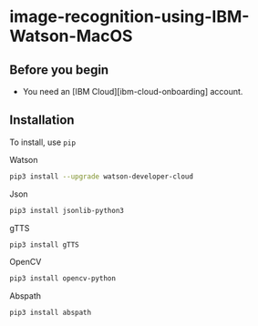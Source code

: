 # image-recognition-using-IBM-Watson-MacOS

## Before you begin
* You need an [IBM Cloud][ibm-cloud-onboarding] account.

## Installation
To install, use `pip`

Watson
```bash
pip3 install --upgrade watson-developer-cloud
```
Json
```bash
pip3 install jsonlib-python3
```
gTTS
```bash
pip3 install gTTS
```
OpenCV
```bash
pip3 install opencv-python
```
Abspath
```bash
pip3 install abspath
```



